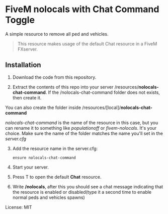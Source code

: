 # FiveM nolocals with Chat Command Toggle

A simple resource to remove all ped and vehicles.

>This resource makes usage of the default Chat resource in a FiveM FXserver.


## Installation

1. Download the code from this repository.

2. Extract the contents of this repo into your server /resources/**nolocals-chat-command**. If the /nolocals-chat-command folder does not exists, then create it.

You can also create the folder inside /resources/[local]/**nolocals-chat-command**

*nolocals-chat-command* is the name of the resource in this case, but you can rename it to something like *populationoff* or *fivem-nolocals*. It's your choice. Make sure the name of the folder matches the name you'll set in the *server.cfg*

3. Add the resource name in the server.cfg: 

    `
    ensure nolocals-chat-command
    `
4. Start your server.
5. Press T to open the default **Chat** resource.
6. Write **/nolocals**, after this you should see a chat message indicating that the resource is enabled or disabled(type it a second time to enable normal peds and vehicles spawns)

License: MIT